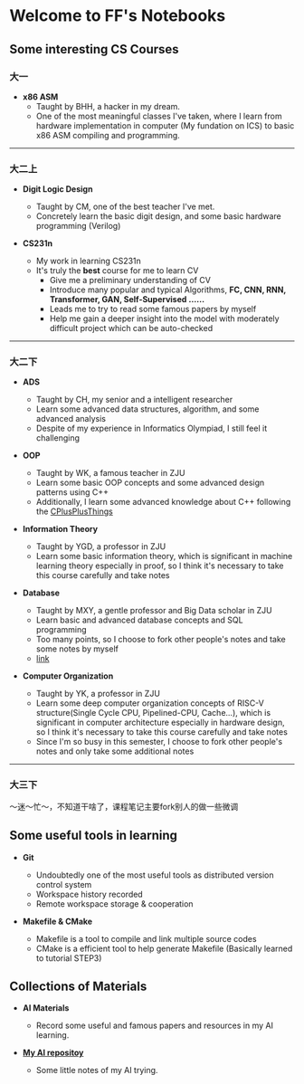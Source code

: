 # Welcome to FF's Notebooks

## Some interesting CS Courses

### 大一

- **x86 ASM**
    - Taught by BHH, a hacker in my dream.
    - One of the most meaningful classes I've taken, where I learn from hardware implementation in computer (My fundation on ICS) to basic x86 ASM compiling and programming. 

----

### 大二上

- **Digit Logic Design**
    - Taught by CM, one of the best teacher I've met.
    - Concretely learn the basic digit design, and some basic hardware programming (Verilog)

- **CS231n**
    - My work in learning CS231n
    - It's truly the **best** course for me to learn CV
        - Give me a preliminary understanding of CV
        - Introduce many popular and typical Algorithms, **FC, CNN, RNN, Transformer, GAN, Self-Supervised ……**
        - Leads me to try to read some famous papers by myself
        - Help me gain a deeper insight into the model with moderately difficult project which can be auto-checked 

----

### 大二下

- **ADS**
    - Taught by CH, my senior and a intelligent researcher 
    - Learn some advanced data structures, algorithm, and some advanced analysis
    - Despite of my experience in Informatics Olympiad, I still feel it challenging

- **OOP**
    - Taught by WK, a famous teacher in ZJU
    - Learn some basic OOP concepts and some advanced design patterns using C++
    - Additionally, I learn some advanced knowledge about C++ following the [CPlusPlusThings](https://light-city.github.io/stories_things/)

- **Information Theory**
    - Taught by YGD, a professor in ZJU
    - Learn some basic information theory, which is significant in machine learning theory especially in proof, so I think it's necessary to take this course carefully and take notes

- **Database**
    - Taught by MXY, a gentle professor and Big Data scholar in ZJU
    - Learn basic and advanced database concepts and SQL programming
    - Too many points, so I choose to fork other people's notes and take some notes by myself
    - [link](https://github.com/yile-liu/ZJU_database_system)

- **Computer Organization**
    - Taught by YK, a professor in ZJU
    - Learn some deep computer organization concepts of RISC-V structure(Single Cycle CPU, Pipelined-CPU, Cache...), which is significant in computer architecture especially in hardware design, so I think it's necessary to take this course carefully and take notes
    - Since I'm so busy in this semester, I choose to fork other people's notes and only take some additional notes

----
### 大三下

～迷～忙～，不知道干啥了，课程笔记主要fork别人的做一些微调

## Some useful tools in learning

- **Git**
    - Undoubtedly one of the most useful tools as distributed version control system
    - Workspace history recorded
    - Remote workspace storage & cooperation

- **Makefile & CMake**
    - Makefile is a tool to compile and link multiple source codes
    - CMake is a efficient tool to help generate Makefile (Basically learned to tutorial STEP3)

## Collections of Materials

- **AI Materials**
    - Record some useful and famous papers and resources in my AI learning. 

- [**My AI repositoy**](https://github.com/fightingff/AI)

    - Some little notes of my AI trying. 